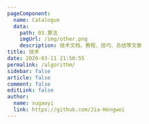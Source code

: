 ```yaml
---
pageComponent:
  name: Catalogue
  data:
    path: 03.算法
    imgUrl: /img/other.png
    description: 技术文档、教程、技巧、总结等文章
title: 技术
date: 2020-03-11 21:50:55
permalink: /algorithm/
sidebar: false
article: false
comment: false
editLink: false
author:
  name: xugaoyi
  link: https://github.com/Jia-Hongwei
---
```

